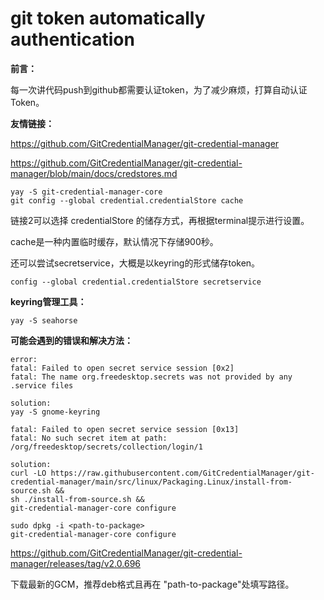  

# git token automatically authentication

**前言：**

每一次讲代码push到github都需要认证token，为了减少麻烦，打算自动认证Token。

**友情链接：**

https://github.com/GitCredentialManager/git-credential-manager

https://github.com/GitCredentialManager/git-credential-manager/blob/main/docs/credstores.md

```shell
yay -S git-credential-manager-core
git config --global credential.credentialStore cache
```

链接2可以选择  credentialStore 的储存方式，再根据terminal提示进行设置。

cache是一种内置临时缓存，默认情况下存储900秒。

还可以尝试secretservice，大概是以keyring的形式储存token。

```shell
config --global credential.credentialStore secretservice
```

**keyring管理工具：**

```shell
yay -S seahorse
```

**可能会遇到的错误和解决方法：**

```
error:
fatal: Failed to open secret service session [0x2]
fatal: The name org.freedesktop.secrets was not provided by any .service files

solution:
yay -S gnome-keyring
```

```sheel
fatal: Failed to open secret service session [0x13]
fatal: No such secret item at path: /org/freedesktop/secrets/collection/login/1

solution:
curl -LO https://raw.githubusercontent.com/GitCredentialManager/git-credential-manager/main/src/linux/Packaging.Linux/install-from-source.sh &&
sh ./install-from-source.sh &&
git-credential-manager-core configure

sudo dpkg -i <path-to-package>
git-credential-manager-core configure
```

https://github.com/GitCredentialManager/git-credential-manager/releases/tag/v2.0.696

下载最新的GCM，推荐deb格式且再在 "path-to-package"处填写路径。
